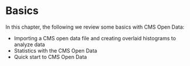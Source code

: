 # Basics

In this chapter, the following we review some basics with CMS Open Data:

- Importing a CMS open data file and creating overlaid histograms to analyze data
- Statistics with the CMS Open Data
- Quick start to CMS Open Data

